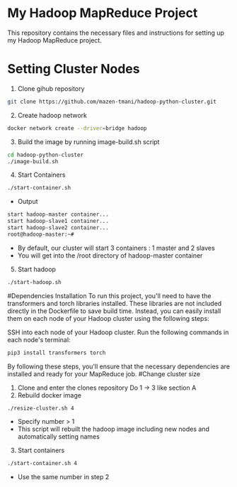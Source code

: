 # My Hadoop MapReduce Project
This repository contains the necessary files and instructions for setting up my Hadoop MapReduce project.
# Setting Cluster Nodes 
1. Clone gihub repository 
```bash
git clone https://github.com/mazen-tmani/hadoop-python-cluster.git
```
2. Create hadoop network
```bash
docker network create --driver=bridge hadoop
``` 
3. Build the image by running image-build.sh script 
```bash
cd hadoop-python-cluster
./image-build.sh
```
4. Start Containers 
```bash
./start-container.sh
```
- Output
```bash
start hadoop-master container...
start hadoop-slave1 container...
start hadoop-slave2 container...
root@hadoop-master:~#
```
- By default, our cluster will start 3 containers : 1 master and 2 slaves
- You will get into the /root directory of hadoop-master container
5. Start hadoop 
```bash
./start-hadoop.sh
```
#Dependencies Installation 
To run this project, you'll need to have the transformers and torch libraries installed. These libraries are not included directly in the Dockerfile to save build time. Instead, you can easily install them on each node of your Hadoop cluster using the following steps:

SSH into each node of your Hadoop cluster.
Run the following commands in each node's terminal:
```bash
pip3 install transformers torch
```
By following these steps, you'll ensure that the necessary dependencies are installed and ready for your MapReduce job.
#Change cluster size 
1. Clone and enter the clones repository 
Do 1 -> 3 like section A
2. Rebuild docker image
```bash
./resize-cluster.sh 4
```
- Specify number > 1 
- This script will rebuilt the hadoop image including new nodes and automatically setting names
3. Start containers
```bash
./start-container.sh 4
```
- Use the same number in step 2
  
